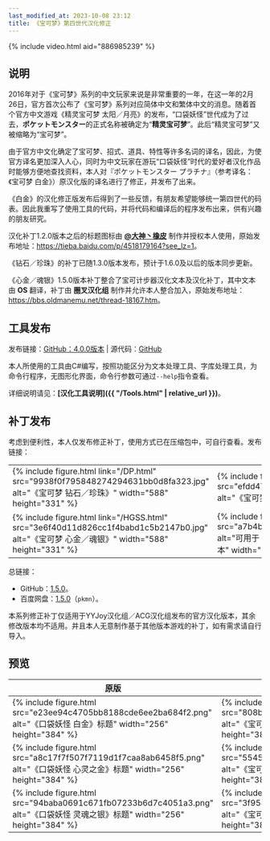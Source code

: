 ```yaml
---
last_modified_at: 2023-10-08 23:12
title: 《宝可梦》第四世代汉化修正
---
```

{% include video.html aid="886985239" %}

## 说明
2016年对于《宝可梦》系列的中文玩家来说是非常重要的一年，在这一年的2月26日，官方首次公布了《宝可梦》系列对应简体中文和繁体中文的消息。随着首个官方中文游戏《精灵宝可梦 太阳／月亮》的发布，“口袋妖怪”世代成为了过去，<strong lang="ja">ポケットモンスター</strong>的正式名称被确定为“**精灵宝可梦**”。此后“精灵宝可梦”又被缩略为“宝可梦”。

由于官方中文化确定了宝可梦、招式、道具、特性等许多名词的译名，因此，为使官方译名更加深入人心，同时为中文玩家在游玩“口袋妖怪”时代的爱好者汉化作品时能够方便地查找资料，本人对<span lang="ja">『ポケットモンスター プラチナ』</span>（参考译名：《宝可梦 白金》）原汉化版的译名进行了修正，并发布了出来。

《白金》的汉化修正版发布后得到了一些反馈，有朋友希望能够统一第四世代的码表。因此我重写了使用工具的代码，并将代码和编译后的程序发布出来，供有兴趣的朋友研究。

汉化补丁1.2.0版本之后的标题图标由 **[@大神丶橡皮](https://tieba.baidu.com/home/main?un=%E5%A4%A7%E7%A5%9E%E4%B8%B6%E6%A9%A1%E7%9A%AE&ie=utf-8)** 制作并授权本人使用，原始发布地址：<https://tieba.baidu.com/p/4518179164?see_lz=1>。

《钻石／珍珠》的补丁已随1.3.0版本发布，预计于1.6.0及以后的版本同步更新。

《心金／魂银》1.5.0版本补丁整合了宝可计步器汉化文本及汉化补丁，其中文本由 **OS** 翻译，补丁由 **圈叉汉化组** 制作并允许本人整合加入，原始发布地址：<https://bbs.oldmanemu.net/thread-18167.htm>。

## 工具发布
发布链接：[GitHub：4.0.0版本](https://github.com/Xzonn/PCTRTools/releases/tag/4.0.0) &#124; 源代码：[GitHub](https://github.com/Xzonn/PokemonChineseTranslationRevise/)

本人所使用的工具由C#编写，按照功能区分为文本处理工具、字库处理工具，为命令行程序，无图形化界面，命令行参数可通过`--help`指令查看。

详细说明请见：**[汉化工具说明]({{ "/Tools.html" | relative_url }})**。

## 补丁发布
考虑到便利性，本人仅发布修正补丁，使用方式已在压缩包中，可自行查看。发布链接：

<table class="figure-table"><tbody><tr>
<td>{% include figure.html link="/DP.html" src="9938f0f795848274294631bb0d8fa323.jpg" alt="《宝可梦 钻石／珍珠》" width="588" height="331" %}</td>
<td>{% include figure.html link="/Pt.html" src="efdd474ffac175997868fa704bdc063e.jpg" alt="《宝可梦 白金》" width="588" height="331" %}</td>
</tr><tr>
<td>{% include figure.html link="/HGSS.html" src="3e6f40d11d826cc1f4babd1c5b2147b0.jpg" alt="《宝可梦 心金／魂银》" width="588" height="331" %}</td>
<td>{% include figure.html link="/PKHeX.html" src="a7b4b821e754b775055372bb0380bc0d.png" alt="可用于《宝可梦》第四世代汉化修正版的PKHeX版本" width="588" height="331" %}</td>
</tr></tbody></table>

总链接：

- GitHub：[1.5.0](https://github.com/Xzonn/PokemonChineseTranslationRevise/releases/tag/patches-1.5.0)。
- 百度网盘：[1.5.0](https://pan.baidu.com/s/1tLhRCJjMfZJuxZSvD4I1GQ)（`pkmn`）。

本系列修正补丁仅适用于YYJoy汉化组／ACG汉化组发布的官方汉化版本，其余修改版本均不适用。并且本人无意制作基于其他版本游戏的补丁，如有需求请自行导入。

## 预览
<table class="table">
<thead>
<tr><th>原版</th><th>修正版</th></tr>
</thead>
<tbody>
<tr><td>{% include figure.html src="e23ee94c4705bb8188cde6ee2ba684f2.png" alt="《口袋妖怪 白金》标题" width="256" height="384" %}</td><td>{% include figure.html src="808b046468c20f4b60a7361413efb8a9.png" alt="《宝可梦 白金》标题" width="256" height="384" %}</td></tr>
<tr><td>{% include figure.html src="a8c17f7f507f7119d1f7caa8ab6458f5.png" alt="《口袋妖怪 心灵之金》标题" width="256" height="384" %}</td><td>{% include figure.html src="5545beab7e329331555cfbfe24255b8e.png" alt="《宝可梦 心金》标题" width="256" height="384" %}</td></tr>
<tr><td>{% include figure.html src="94baba0691c671fb07233b6d7c4051a3.png" alt="《口袋妖怪 灵魂之银》标题" width="256" height="384" %}</td><td>{% include figure.html src="3f954e319208266b71d62f2ea3cffa45.png" alt="《宝可梦 魂银》标题" width="256" height="384" %}</td></tr>
</tbody>
</table>